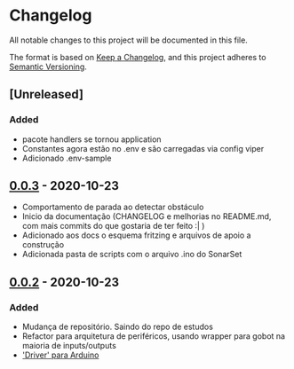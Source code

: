 # Changelog

All notable changes to this project will be documented in this file.

The format is based on [Keep a Changelog](https://keepachangelog.com/en/1.0.0/),
and this project adheres to [Semantic Versioning](https://semver.org/spec/v2.0.0.html).

## [Unreleased]

### Added 
- pacote handlers se tornou application
- Constantes agora estão no .env e são carregadas via config viper
- Adicionado .env-sample


## [0.0.3] - 2020-10-23
- Comportamento de parada ao detectar obstáculo
- Inicio da documentação (CHANGELOG e melhorias no README.md, com mais commits do que gostaria de ter feito :| )
- Adicionado aos docs o esquema fritzing e arquivos de apoio a construção
- Adicionada pasta de scripts com o arquivo .ino do SonarSet


## [0.0.2] - 2020-10-23

### Added

- Mudança de repositório. Saindo do repo de estudos
- Refactor para arquitetura de periféricos, usando wrapper para gobot na maioria de inputs/outputs
- ['Driver' para Arduino](https://github.com/hybridgroup/gobot/blob/a8f33b2fc012951104857c485e85b35bf5c4cb9d/drivers/i2c/README.md)

[0.0.3]: https://github.com/jtonynet/autogo/compare/v0.0.2...v0.0.3
[0.0.2]: https://github.com/jtonynet/autogo/releases/tag/v0.0.2

